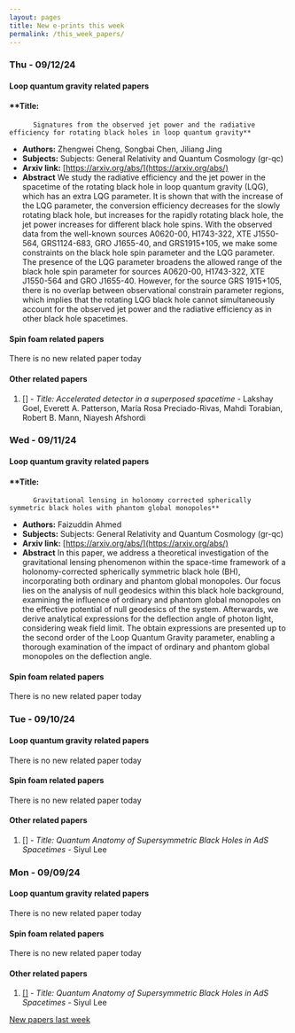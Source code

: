 ```yaml
---
layout: pages
title: New e-prints this week
permalink: /this_week_papers/
---
```




### Thu - 09/12/24

#### Loop quantum gravity related papers

#### **Title:
          Signatures from the observed jet power and the radiative efficiency for rotating black holes in loop quantum gravity**
 - **Authors:** Zhengwei Cheng, Songbai Chen, Jiliang Jing
 - **Subjects:** Subjects:
General Relativity and Quantum Cosmology (gr-qc)
 - **Arxiv link:** [https://arxiv.org/abs/](https://arxiv.org/abs/)
 - **Abstract**
 We study the radiative efficiency and the jet power in the spacetime of the rotating black hole in loop quantum gravity (LQG), which has an extra LQG parameter. It is shown that with the increase of the LQG parameter, the conversion efficiency decreases for the slowly rotating black hole, but increases for the rapidly rotating black hole, the jet power increases for different black hole spins. With the observed data from the well-known sources A0620-00, H1743-322, XTE J1550-564, GRS1124-683, GRO J1655-40, and GRS1915+105, we make some constraints on the black hole spin parameter and the LQG parameter. The presence of the LQG parameter broadens the allowed range of the black hole spin parameter for sources A0620-00, H1743-322, XTE J1550-564 and GRO J1655-40. However, for the source GRS 1915+105, there is no overlap between observational constrain parameter regions, which implies that the rotating LQG black hole cannot simultaneously account for the observed jet power and the radiative efficiency as in other black hole spacetimes. 

#### Spin foam related papers

There is no new related paper today 



#### Other related papers

1. [[]](https://arxiv.org/abs/) - *Title:
          Accelerated detector in a superposed spacetime* - Lakshay Goel, Everett A. Patterson, María Rosa Preciado-Rivas, Mahdi Torabian, Robert B. Mann, Niayesh Afshordi



### Wed - 09/11/24

#### Loop quantum gravity related papers

#### **Title:
          Gravitational lensing in holonomy corrected spherically symmetric black holes with phantom global monopoles**
 - **Authors:** Faizuddin Ahmed
 - **Subjects:** Subjects:
General Relativity and Quantum Cosmology (gr-qc)
 - **Arxiv link:** [https://arxiv.org/abs/](https://arxiv.org/abs/)
 - **Abstract**
 In this paper, we address a theoretical investigation of the gravitational lensing phenomenon within the space-time framework of a holonomy-corrected spherically symmetric black hole (BH), incorporating both ordinary and phantom global monopoles. Our focus lies on the analysis of null geodesics within this black hole background, examining the influence of ordinary and phantom global monopoles on the effective potential of null geodesics of the system. Afterwards, we derive analytical expressions for the deflection angle of photon light, considering weak field limit. The obtain expressions are presented up to the second order of the Loop Quantum Gravity parameter, enabling a thorough examination of the impact of ordinary and phantom global monopoles on the deflection angle. 

#### Spin foam related papers

There is no new related paper today 

### Tue - 09/10/24

#### Loop quantum gravity related papers

There is no new related paper today 

#### Spin foam related papers

There is no new related paper today 



#### Other related papers

1. [[]](https://arxiv.org/abs/) - *Title:
          Quantum Anatomy of Supersymmetric Black Holes in AdS Spacetimes* - Siyul Lee



### Mon - 09/09/24

#### Loop quantum gravity related papers

There is no new related paper today 

#### Spin foam related papers

There is no new related paper today 



#### Other related papers

1. [[]](https://arxiv.org/abs/) - *Title:
          Quantum Anatomy of Supersymmetric Black Holes in AdS Spacetimes* - Siyul Lee






[New papers last week]({{site.url}}/archived/weekly/pre-prints/2024/09/09/archived_weekly_papers.html)